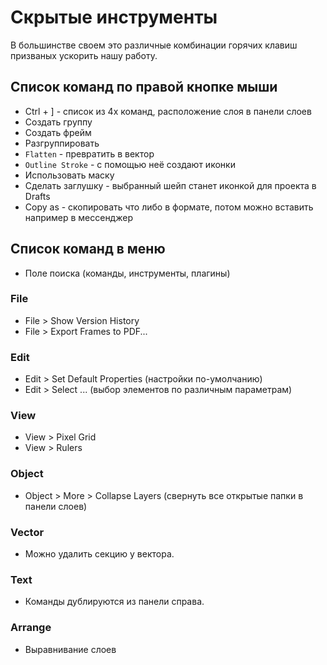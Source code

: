 # Скрытые инструменты
В большинстве своем это различные комбинации горячих клавиш призваных ускорить нашу работу.

## Список команд по правой кнопке мыши
* Ctrl + ] - список из 4х команд, расположение слоя в панели слоев
* Создать группу
* Создать фрейм
* Разгруппировать
* `Flatten` - превратить в вектор
* `Outline Stroke` - с помощью неё создают иконки
* Использовать маску
* Сделать заглушку - выбранный шейп станет иконкой для проекта в Drafts
* Copy as - скопировать что либо в формате, потом можно вставить например в мессенджер

## Список команд в меню
* Поле поиска (команды, инструменты, плагины)

### File
* File > Show Version History
* File > Export Frames to PDF...

### Edit
* Edit > Set Default Properties (настройки по-умолчанию)
* Edit > Select ... (выбор элементов по различным параметрам)

### View
* View > Pixel Grid
* View > Rulers

### Object
* Object > More > Collapse Layers (свернуть все открытые папки в панели слоев)

### Vector
* Можно удалить секцию у вектора.

### Text
* Команды дублируются из панели справа.

### Arrange
* Выравнивание слоев